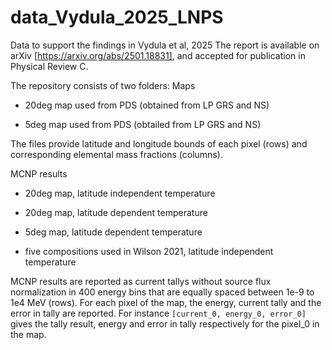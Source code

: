 # data_Vydula_2025_LNPS
Data to support the findings in Vydula et al, 2025
The report is available on arXiv [https://arxiv.org/abs/2501.18831], and accepted for publication in Physical Review C.


The repository consists of two folders:
Maps
  * 20deg map used from PDS (obtained from LP GRS and NS)
  
  * 5deg map used from PDS (obtailed from LP GRS and NS)

  The files provide latitude and longitude bounds of each pixel (rows) and corresponding elemental mass fractions (columns). 
  
MCNP results
  * 20deg map, latitude independent temperature 
  
  * 20deg map, latitude dependent temperature 
  
  * 5deg map, latitude dependent temperature
  
  * five compositions used in Wilson 2021, latitude independent temperature
  
MCNP results are reported as current tallys without source flux normalization in 400 energy bins that are equally spaced between 1e-9 to 1e4 MeV (rows). For each pixel of the map, the energy, current tally and the error in tally are reported. For instance ```[current_0, energy_0, error_0]``` gives the tally result, energy and error in tally respectively for the pixel_0 in the map.

